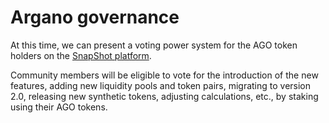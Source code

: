 # Argano governance

At this time, we can present a voting power system for the AGO token holders on the [SnapShot platform](https://snapshot.page/#/).

Community members will be eligible to vote for the introduction of the new features, adding new liquidity pools and token pairs, migrating to version 2.0, releasing new synthetic tokens, adjusting calculations, etc., by staking using their AGO tokens.

